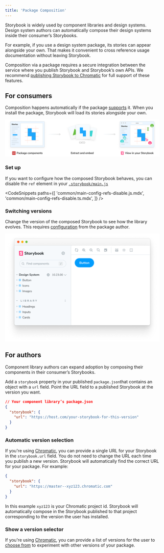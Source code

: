```yaml
---
title: 'Package Composition'
---
```


Storybook is widely used by component libraries and design systems. Design system authors can automatically compose their design systems inside their consumer’s Storybooks.

For example, if you use a design system package, its stories can appear alongside your own. That makes it convenient to cross reference usage documentation without leaving Storybook.

<div class="aside">

Composition via a package requires a secure integration between the service where you publish Storybook and Storybook’s own APIs. We recommend [publishing Storybook to Chromatic](./publish-storybook.md#publish-storybook-with-chromatic) for full support of these features.

</div>

## For consumers

Composition happens automatically if the package [supports](#for-authors) it. When you install the package, Storybook will load its stories alongside your own.

![Package composition workflow](./package-composition.png)

### Set up

If you want to configure how the composed Storybook behaves, you can disable the `ref` element in your [`.storybook/main.js`](../configure/overview.md#configure-story-rendering)

<!-- prettier-ignore-start -->

<CodeSnippets
  paths={[
    'common/main-config-refs-disable.js.mdx',
    'common/main-config-refs-disable.ts.mdx',
  ]}
/>

<!-- prettier-ignore-end -->

### Switching versions

Change the version of the composed Storybook to see how the library evolves. This requires [configuration](#show-a-version-selector) from the package author.

![Package composition workflow](./composition-versioning.png)

## For authors

Component library authors can expand adoption by composing their components in their consumer’s Storybooks.

Add a `storybook` property in your published `package.json`that contains an object with a `url` field. Point the URL field to a published Storybook at the version you want.

```json
// Your component library’s package.json
{
  "storybook": {
    "url": "https://host.com/your-storybook-for-this-version"
  }
}
```

### Automatic version selection

If you're using [Chromatic](./publish-storybook.md#publish-storybook-with-chromatic), you can provide a single URL for your Storybook in the `storybook.url` field. You do not need to change the URL each time you publish a new version. Storybook will automatically find the correct URL for your package. For example:

```json
{
  "storybook": {
    "url": "https://master--xyz123.chromatic.com"
  }
}
```

In this example `xyz123` is your Chromatic project id. Storybook will automatically compose in the Storybook published to that project corresponding to the version the user has installed.

### Show a version selector

If you're using [Chromatic](./publish-storybook.md#publish-storybook-with-chromatic), you can provide a list of versions for the user to [choose from](#switching-versions) to experiment with other versions of your package.
